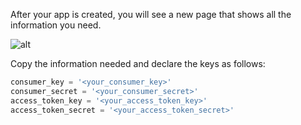 <!--title={Key In Authorization Keys}-->

After your app is created, you will see a new page that shows all the information you need.

![alt](https://python-twitter.readthedocs.io/en/latest/_images/python-twitter-app-creation-part2.png)

Copy the information needed and declare the keys as follows:

```python
consumer_key = '<your_consumer_key>'
consumer_secret = '<your_consumer_secret>'
access_token_key = '<your_access_token_key>'
access_token_secret = '<your_access_token_secret>'
```



